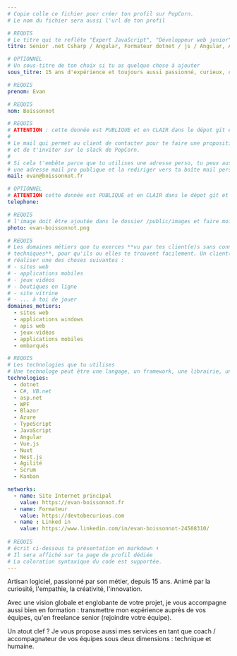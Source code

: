 ```yaml
---
# Copie colle ce fichier pour créer ton profil sur PopCorn.
# Le nom du fichier sera aussi l'url de ton profil

# REQUIS
# Le titre qui te refléte "Expert JavaScript", "Développeur web junior"
titre: Senior .net Csharp / Angular, Formateur dotnet / js / Angular, Agile

# OPTIONNEL
# Un sous-titre de ton choix si tu as quelque chose à ajouter
sous_titre: 15 ans d'expérience et toujours aussi passionné, curieux, créatif

# REQUIS
prenom: Evan

# REQUIS
nom: Boissonnot

# REQUIS
# ATTENTION : cette donnée est PUBLIQUE et en CLAIR dans le dépot git et sur le site
#
# Le mail qui permet au client de contacter pour te faire une proposition de projet
# et de t'inviter sur le slack de PopCorn.
#
# Si cela t'embête parce que tu utilises une adresse perso, tu peux aussi te créer
# une adresse mail pro publique et la rediriger vers ta boîte mail perso
mail: evan@boissonnot.fr

# OPTIONNEL
# ATTENTION cette donnée est PUBLIQUE et en CLAIR dans le dépot git et sur le site
telephone: 

# REQUIS
# l'image doit être ajoutée dans le dossier /public/images et faire moins de 100ko ! Sa hauteur affichée sur le site sera de 300px, elle s'adaptera comme elle peut au responsive avec du css.
photo: evan-boissonnot.png

# REQUIS
# Les domaines métiers que tu exerces **vu par tes client(e)s sans connaissances
# techniques**, pour qu'ils ou elles te trouvent facilement. Un client(e) veut par exemple
# réaliser une des choses suivantes :
# - sites web
# - applications mobiles
# - jeux vidéos
# - boutiques en ligne
# - site vitrine
# - ... à toi de jouer
domaines_metiers:
  - sites web
  - applications windows
  - apis web
  - jeux-vidéos
  - applications mobiles
  - embarqués

# REQUIS
# Les technologies que tu utilises
# Une technologe peut être une langage, un framework, une librairie, un CMS ...
technologies:
  - dotnet
  - C#, VB.net
  - asp.net
  - WPF
  - Blazor
  - Azure
  - TypeScript
  - JavaScript
  - Angular
  - Vue.js
  - Nuxt
  - Nest.js
  - Agilité
  - Scrum
  - Kanban

networks:
  - name: Site Internet principal
    value: https://evan-boissonnot.fr
  - name: Formateur
    value: https://devtobecurious.com
  - name : Linked in
    value: https://www.linkedin.com/in/evan-boissonnot-24508310/
    
# REQUIS
# écrit ci-dessous ta présentation en markdown ⬇️
# Il sera affiché sur ta page de profil dédiée
# La coloration syntaxique du code est supportée.
---
```


Artisan logiciel, passionné par son métier, depuis 15 ans.
Animé par la curiosité, l'empathie, la créativité, l'innovation.

Avec une vision globale et englobante de votre projet, je vous accompagne aussi bien en formation : transmettre mon expérience auprès de vos équipes, qu'en freelance senior (rejoindre votre équipe).

Un atout clef ? Je vous propose aussi mes services en tant que coach / accompagnateur de vos équipes sous deux dimensions : technique et humaine.
